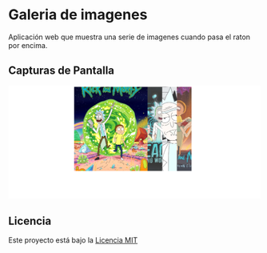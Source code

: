 # Galeria de imagenes

Aplicación web que muestra una serie de imagenes cuando pasa el raton por encima.


## Capturas de Pantalla

![Alt text](galeria_img.png)

## Licencia

Este proyecto está bajo la [Licencia MIT](LICENSE)

